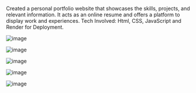 Created a personal portfolio website that showcases the skills, projects, and relevant information. It acts as an online resume and offers a platform to display work and experiences.
Tech Involved: Html, CSS, JavaScript and Render for Deployment.

![image](https://github.com/Abhhhinav/Portfolio/assets/107941084/cf909afc-a9c1-463e-ad00-a46a5777e575)

![image](https://github.com/Abhhhinav/Portfolio/assets/107941084/e6c4ce42-471f-48dd-a9ff-fca2af62ddba)

![image](https://github.com/Abhhhinav/Portfolio/assets/107941084/f0c09c11-d44f-40df-8b5e-7fa67599fd33)

![image](https://github.com/Abhhhinav/Portfolio/assets/107941084/812cd765-d6d9-491c-b475-7afe3bddbf46)

![image](https://github.com/Abhhhinav/Portfolio/assets/107941084/3d44a875-c240-48a8-b2f7-75a98bcae12b)




